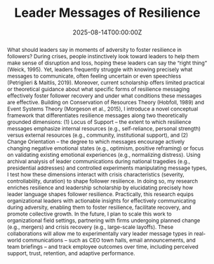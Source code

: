 ---
title: "Leader Messages of Resilience"
authors:
- admin
- Rachel L. Ruttan
- Katy A. DeCelles
- George E. Newman

author_notes:

date: "2025-08-14T00:00:00Z"
doi: ""

# Schedule page publish date (NOT publication's date).
publishDate: ""

# Publication type.
# Accepts a single type but formatted as a YAML list (for Hugo requirements).
# Enter a publication type from the CSL standard.
publication_types: ["article-journal"]

# Publication name and optional abbreviated publication name.
publication: "*Working Paper*"
publication_short: ""

abstract: >-
  What should leaders say in moments of adversity to foster resilience in followers? During crises, people instinctively look toward leaders to help them make sense of disruption and loss, hoping these leaders can say the “right thing” (Weick, 1995). Yet, leaders frequently struggle with knowing precisely what messages to communicate, often feeling uncertain or even speechless (Petriglieri & Maitlis, 2019). Moreover, current scholarship offers limited practical or theoretical guidance about what specific forms of resilience messaging effectively foster follower recovery and under what conditions these messages are effective.

  Building on Conservation of Resources Theory (Hobfoll, 1989) and Event Systems Theory (Morgeson et al., 2015), I introduce a novel conceptual framework that differentiates resilience messages along two theoretically grounded dimensions: (1) Locus of Support – the extent to which resilience messages emphasize internal resources (e.g., self-reliance, personal strength) versus external resources (e.g., community, institutional support), and (2) Change Orientation – the degree to which messages encourage actively changing negative emotional states (e.g., optimism, positive reframing) or focus on validating existing emotional experiences (e.g., normalizing distress). 
  Using archival analysis of leader communications during national tragedies (e.g., presidential addresses) and controlled experiments manipulating message types, I test how these dimensions interact with crisis characteristics (severity, controllability, duration) to shape follower resilience. In doing so, my research enriches resilience and leadership scholarship by elucidating precisely how leader language shapes follower resilience. Practically, this research equips organizational leaders with actionable insights for effectively communicating during adversity, enabling them to foster resilience, facilitate recovery, and promote collective growth.
  
  In the future, I plan to scale this work to organizational field settings, partnering with firms undergoing planned change (e.g., mergers) and crisis recovery (e.g., large-scale layoffs). These collaborations will allow me to experimentally vary leader message types in real-world communications – such as CEO town halls, email announcements, and team briefings – and track employee outcomes over time, including perceived support, trust, retention, and adaptive performance. 
  




# Summary. An optional shortened abstract.
summary: 

tags:
featured: true

# links:
# - name: ""
#   url: ""
url_pdf: ''
url_code: ''
url_dataset: ''
url_poster: ''
url_project: ''
url_slides: ''
url_source: ''
url_video: ''

# Featured image
# To use, add an image named `featured.jpg/png` to your page's folder. 
image:
  caption: ''
  focal_point: ""
  preview_only: true
  filename: silverlining.jpg 

# Associated Projects (optional).
#   Associate this publication with one or more of your projects.
#   Simply enter your project's folder or file name without extension.
#   E.g. `internal-project` references `content/project/internal-project/index.md`.
#   Otherwise, set `projects: []`.
projects: []

# Slides (optional).
#   Associate this publication with Markdown slides.
#   Simply enter your slide deck's filename without extension.
#   E.g. `slides: "example"` references `content/slides/example/index.md`.
#   Otherwise, set `slides: ""`.
slides: ""

---